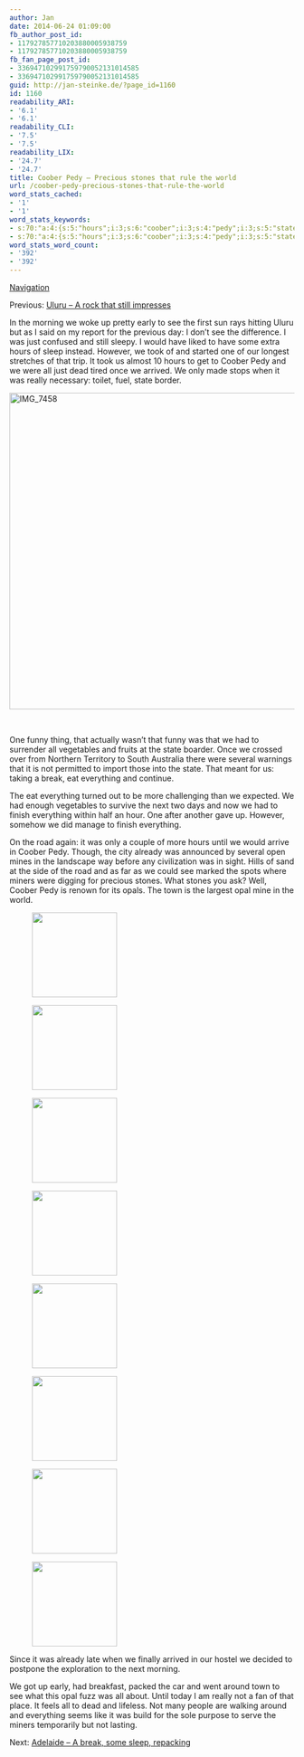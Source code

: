 ```yaml
---
author: Jan
date: 2014-06-24 01:09:00
fb_author_post_id:
- 117927857710203880005938759
- 117927857710203880005938759
fb_fan_page_post_id:
- 336947102991759790052131014585
- 336947102991759790052131014585
guid: http://jan-steinke.de/?page_id=1160
id: 1160
readability_ARI:
- '6.1'
- '6.1'
readability_CLI:
- '7.5'
- '7.5'
readability_LIX:
- '24.7'
- '24.7'
title: Coober Pedy – Precious stones that rule the world
url: /coober-pedy-precious-stones-that-rule-the-world
word_stats_cached:
- '1'
- '1'
word_stats_keywords:
- s:70:"a:4:{s:5:"hours";i:3;s:6:"coober";i:3;s:4:"pedy";i:3;s:5:"state";i:3;}";
- s:70:"a:4:{s:5:"hours";i:3;s:6:"coober";i:3;s:4:"pedy";i:3;s:5:"state";i:3;}";
word_stats_word_count:
- '392'
- '392'
---
```


[Navigation](https://jan-steinke.de/the-stuart-highway/)

Previous: [Uluru &#8211; A rock that still impresses](https://jan-steinke.de/?p=1092)

In the morning we woke up pretty early to see the first sun rays hitting Uluru but as I said on my report for the previous day: I don&#8217;t see the difference. I was just confused and still sleepy. I would have liked to have some extra hours of sleep instead. However, we took of and started one of our longest stretches of that trip. It took us almost 10 hours to get to Coober Pedy and we were all just dead tired once we arrived. We only made stops when it was really necessary: toilet, fuel, state border.

<img class="alignright size-large wp-image-1407" src="https://jan-steinke.de/wordpress/wp-content/uploads/2016/02/IMG_7458-1024x683.jpg" alt="IMG_7458" width="840" height="560" srcset="https://jan-steinke.de/wordpress/wp-content/uploads/2016/02/IMG_7458-1024x683.jpg 1024w, https://jan-steinke.de/wordpress/wp-content/uploads/2016/02/IMG_7458-300x200.jpg 300w, https://jan-steinke.de/wordpress/wp-content/uploads/2016/02/IMG_7458-768x512.jpg 768w, https://jan-steinke.de/wordpress/wp-content/uploads/2016/02/IMG_7458-1200x800.jpg 1200w" sizes="(max-width: 709px) 85vw, (max-width: 909px) 67vw, (max-width: 1362px) 62vw, 840px" />

&nbsp;

One funny thing, that actually wasn&#8217;t that funny was that we had to surrender all vegetables and fruits at the state boarder. Once we crossed over from Northern Territory to South Australia there were several warnings that it is not permitted to import those into the state. That meant for us: taking a break, eat everything and continue.

The eat everything turned out to be more challenging than we expected. We had enough vegetables to survive the next two days and now we had to finish everything within half an hour. One after another gave up. However, somehow we did manage to finish everything.

On the road again: it was only a couple of more hours until we would arrive in Coober Pedy. Though, the city already was announced by several open mines in the landscape way before any civilization was in sight. Hills of sand at the side of the road and as far as we could see marked the spots where miners were digging for precious stones. What stones you ask? Well, Coober Pedy is renown for its opals. The town is the largest opal mine in the world.

<div id='gallery-6' class='gallery galleryid-1160 gallery-columns-4 gallery-size-thumbnail'>
  <figure class='gallery-item'> 
  
  <div class='gallery-icon landscape'>
    <img width="150" height="150" src="http://jan-steinke.de/wordpress/wp-content/uploads/2016/02/IMG_7509-150x150.jpg" class="attachment-thumbnail size-thumbnail" alt="" />
  </div></figure><figure class='gallery-item'> 
  
  <div class='gallery-icon landscape'>
    <img width="150" height="150" src="http://jan-steinke.de/wordpress/wp-content/uploads/2016/02/IMG_7510-150x150.jpg" class="attachment-thumbnail size-thumbnail" alt="" />
  </div></figure><figure class='gallery-item'> 
  
  <div class='gallery-icon landscape'>
    <img width="150" height="150" src="http://jan-steinke.de/wordpress/wp-content/uploads/2016/02/IMG_7514-150x150.jpg" class="attachment-thumbnail size-thumbnail" alt="" />
  </div></figure><figure class='gallery-item'> 
  
  <div class='gallery-icon landscape'>
    <img width="150" height="150" src="http://jan-steinke.de/wordpress/wp-content/uploads/2016/02/IMG_7516-150x150.jpg" class="attachment-thumbnail size-thumbnail" alt="" />
  </div></figure><figure class='gallery-item'> 
  
  <div class='gallery-icon landscape'>
    <img width="150" height="150" src="http://jan-steinke.de/wordpress/wp-content/uploads/2016/02/IMG_7519-150x150.jpg" class="attachment-thumbnail size-thumbnail" alt="" />
  </div></figure><figure class='gallery-item'> 
  
  <div class='gallery-icon landscape'>
    <img width="150" height="150" src="http://jan-steinke.de/wordpress/wp-content/uploads/2016/02/IMG_7502-150x150.jpg" class="attachment-thumbnail size-thumbnail" alt="" />
  </div></figure><figure class='gallery-item'> 
  
  <div class='gallery-icon landscape'>
    <img width="150" height="150" src="http://jan-steinke.de/wordpress/wp-content/uploads/2016/02/IMG_7488-150x150.jpg" class="attachment-thumbnail size-thumbnail" alt="" />
  </div></figure><figure class='gallery-item'> 
  
  <div class='gallery-icon landscape'>
    <img width="150" height="150" src="http://jan-steinke.de/wordpress/wp-content/uploads/2016/02/IMG_7498-150x150.jpg" class="attachment-thumbnail size-thumbnail" alt="" />
  </div></figure>
</div>

Since it was already late when we finally arrived in our hostel we decided to postpone the exploration to the next morning.

We got up early, had breakfast, packed the car and went around town to see what this opal fuzz was all about. Until today I am really not a fan of that place. It feels all to dead and lifeless. Not many people are walking around and everything seems like it was build for the sole purpose to serve the miners temporarily but not lasting.

Next: [Adelaide – A break, some sleep, repacking](https://jan-steinke.de/?p=1165)